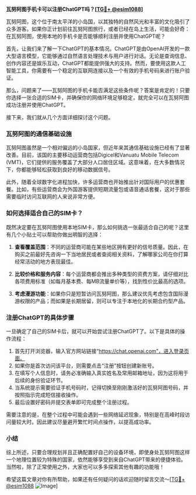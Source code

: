 **瓦努阿图手机卡可以注册ChatGPT吗？[[TG💪+ @esim1088](https://t.me/s/esim1088)]**

瓦努阿图，这个位于南太平洋的小岛国，以其独特的自然风光和丰富的文化吸引了众多游客。如果你正计划前往瓦努阿图旅行，或者已经在岛上生活，可能会好奇：在瓦努阿图，使用本地的手机卡是否能够顺利注册并使用ChatGPT呢？

首先，让我们来了解一下ChatGPT的基本情况。ChatGPT是由OpenAI开发的一款大型语言模型，它能够通过自然语言处理技术与用户进行对话。无论是查询信息、创作内容还是娱乐互动，ChatGPT都能提供强大的支持。然而，要使用这款人工智能工具，你需要有一个稳定的互联网连接以及一个有效的手机号码来进行账户验证。

那么，问题来了——瓦努阿图的手机卡能否满足这些条件呢？答案是肯定的！只要你选择一张合适的SIM卡，并确保你的网络环境足够稳定，就完全可以在瓦努阿图成功注册并使用ChatGPT。

接下来，我们就从几个方面详细探讨这个问题。

### 瓦努阿图的通信基础设施

瓦努阿图虽然是一个相对偏远的小岛国家，但近年来其通信基础设施已经有了显著改善。目前，该国的主要移动运营商包括Digicel和Vanuatu Mobile Telecom (VMT)，它们提供的服务覆盖了大部分人口居住区域。这意味着，在大多数情况下，你都能够轻松获取到良好的移动数据信号。

此外，随着全球数字化进程加快，许多运营商也开始推出针对国际用户的优惠套餐。比如，有些运营商会为外国游客提供短期流量包或语音通话套餐，这对于那些需要临时访问互联网的人来说非常方便。

### 如何选择适合自己的SIM卡？

既然决定要在瓦努阿图使用本地SIM卡，那么如何挑选一张最适合自己的呢？这里有几个小贴士可以帮助你做出明智的选择：

1. **查看覆盖范围**：不同的运营商可能在某些地区拥有更好的信号质量。因此，在购买之前最好先咨询一下当地居民或者查阅相关资料，了解哪家公司在你打算经常活动的地方表现最佳。
   
2. **比较价格和服务内容**：每个运营商都会推出多种类型的资费方案，请仔细对比各项费用标准（如每月基本费、每MB流量单价等），找到性价比最高的选项。
   
3. **考虑漫游功能**：如果你只是短暂访问瓦努阿图，那么建议优先考虑包含国际漫游权限的产品；而如果是长期居留，则可以专注于本地化的长期合约型产品。

### 注册ChatGPT的具体步骤

一旦确定了自己的SIM卡后，就可以开始尝试注册ChatGPT了。以下是具体的操作流程：

1. 首先打开浏览器，输入官方网站链接“https://chat.openai.com”，进入登录页面。
2. 如果你是首次访问该平台，则需要点击“注册”按钮创建新账号。
3. 在填写个人信息时，请务必准确输入真实姓名及常用邮箱地址，因为这将用于后续的身份验证环节。
4. 当系统提示需要验证手机号码时，记得切换至刚刚激活好的瓦努阿图号码，并按照指示完成短信接收操作。
5. 最后设置好密码并提交表单即可完成整个注册过程。

需要注意的是，在整个过程中可能会遇到一些网络延迟现象，特别是在高峰时段访问量较大时。因此建议尽量避开繁忙时间点操作，以提高成功率。

### 小结

综上所述，只要合理规划并且正确配置好自己的设备环境，即使身处瓦努阿图这样一个地理位置较为特殊的国家，依然能够享受到来自ChatGPT带来的便捷体验。当然啦，除了正常使用之外，大家也可以多多探索其他有趣的功能哦！

希望这篇文章对你有所帮助，如果还有任何疑问的话欢迎随时留言交流～[[TG💪+ @esim1088](https://t.me/s/esim1088) ![Image](https://i.postimg.cc/4NQfJmqS/Snipaste-2025-05-13-00-14-12.png)]